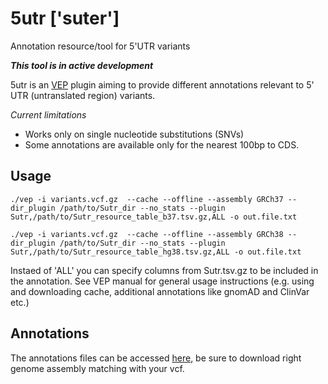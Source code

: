 # 5utr ['suter']
Annotation resource/tool for 5'UTR variants

***This tool is in active development***

5utr is an [VEP](https://useast.ensembl.org/info/docs/tools/vep/index.html) plugin aiming to provide different annotations relevant to 5' UTR (untranslated region) variants.

*Current limitations*
- Works only on single nucleotide substitutions (SNVs)
- Some annotations are available only for the nearest 100bp to CDS.

## Usage

`./vep -i variants.vcf.gz  --cache --offline --assembly GRCh37 --dir_plugin /path/to/Sutr_dir --no_stats --plugin Sutr,/path/to/Sutr_resource_table_b37.tsv.gz,ALL -o out.file.txt`

`./vep -i variants.vcf.gz  --cache --offline --assembly GRCh38 --dir_plugin /path/to/Sutr_dir --no_stats --plugin Sutr,/path/to/Sutr_resource_table_hg38.tsv.gz,ALL -o out.file.txt`

Instaed of 'ALL' you can specify columns from Sutr.tsv.gz to be included in the annotation. See VEP manual for general usage instructions (e.g. using and downloading cache, additional annotations like gnomAD and ClinVar etc.)

## Annotations

The annotations files can be accessed [here](https://owncloud.ut.ee/owncloud/index.php/s/2o4FWdRWtxAsjMM), be sure to download right genome assembly matching with your vcf.
